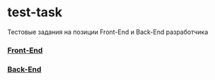 # test-task
Тестовые задания на позиции Front-End и Back-End разработчика 

### [Front-End](https://github.com/tillwithered/test-task/new/main?readme=1)
### [Back-End](https://github.com/tillwithered/test-task/new/main?readme=1)
